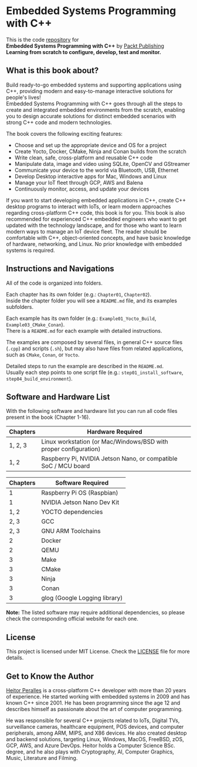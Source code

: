 # Embedded Systems Programming with C++

This is the code [repository](https://github.com/PacktPublishing/Embedded-Systems-Programming-with-Cxx) for<br>
**Embedded Systems Programming with C++** by [Packt Publishing](https://www.packtpub.com/)<br>
**Learning from scratch to configure, develop, test and monitor.**

## What is this book about?

Build ready-to-go embedded systems and supporting applications using C++, providing modern and easy-to-manage interactive solutions for people's lives!<br>
Embedded Systems Programming with C++ goes through all the steps to create and integrated embedded environments from the scratch, enabling you to design accurate solutions for distinct embedded scenarios with strong C++ code and modern technologies.

The book covers the following exciting features:
* Choose and set up the appropriate device and OS for a project
* Create Yocto, Docker, CMake, Ninja and Conan builds from the scratch
* Write clean, safe, cross-platform and reusable C++ code
* Manipulate data, image and video using SQLite, OpenCV and GStreamer
* Communicate your device to the world via Bluetooth, USB, Ethernet
* Develop Desktop interactive apps for Mac, Windows and Linux
* Manage your IoT fleet through GCP, AWS and Balena
* Continuously monitor, access, and update your devices 

If you want to start developing embedded applications in C++, create C++ desktop programs to interact with IoTs, or learn modern approaches regarding cross-platform C++ code, this book is for you. This book is also recommended for experienced C++ embedded engineers who want to get updated with the technology landscape, and for those who want to learn modern ways to manage an IoT device fleet. The reader should be comfortable with C++, object-oriented concepts, and have basic knowledge of hardware, networking, and Linux. No prior knowledge with embedded systems is required.

## Instructions and Navigations

All of the code is organized into folders.

Each chapter has its own folder (e.g.: `Chapter01`, `Chapter02`).<br>
Inside the chapter folder you will see a `README.md` file, and its examples subfolders.

Each example has its own folder (e.g.: `Example01_Yocto_Build`, `Example03_CMake_Conan`).<br>
There is a `README.md` for each example with detailed instructions.

The examples are composed by several files, in general C++ source files (`.cpp`) and scripts (`.sh`), but may also have files from related applications, such as `CMake`, `Conan`, or `Yocto`.<br>

Detailed steps to run the example are described in the `README.md`.<br>
Usually each step points to one script file (e.g.: `step01_install_software`, `step04_build_environment`).

## Software and Hardware List

With the following software and hardware list you can run all code files present in the book (Chapter 1-16).

| Chapters                        | Hardware Required
| ------------------------------- | ----------------------------------------------------------------- |
| 1, 2, 3                         | Linux workstation (or Mac/Windows/BSD with proper configuration)  |
| 1, 2                            | Raspberry Pi, NVIDIA Jetson Nano, or compatible SoC / MCU board   |

| Chapters                        | Software Required             |
| ------------------------------- | ----------------------------- |
| 1                               | Raspberry Pi OS (Raspbian)    |
| 1                               | NVIDIA Jetson Nano Dev Kit    |
| 1, 2                            | YOCTO dependencies            |
| 2, 3                            | GCC                           |
| 2, 3                            | GNU ARM Toolchains            |
| 2                               | Docker                        |
| 2                               | QEMU                          |
| 3                               | Make                          |
| 3                               | CMake                         |
| 3                               | Ninja                         |
| 3                               | Conan                         |
| 3                               | glog (Google Logging library) |

**Note:** The listed software may require additional dependencies, so please check the corresponding official website for each one.

## License

This project is licensed under MIT License. Check the [LICENSE](LICENSE) file for more details.

## Get to Know the Author

[Heitor Peralles](mailto:heitorgp@gmail.com) is a cross-platform C++ developer with more than 20 years of experience. He started working with embedded systems in 2009 and has known C++ since 2001. He has been programming since the age 12 and describes himself as passionate about the art of computer programming. 

He was responsible for several C++ projects related to IoTs, Digital TVs, surveillance cameras, healthcare equipment, POS devices, and computer peripherals, among ARM, MIPS, and X86 devices. He also created desktop and backend solutions, targeting Linux, Windows, MacOS, FreeBSD, zOS, GCP, AWS, and Azure DevOps. Heitor holds a Computer Science BSc. degree, and he also plays with Cryptography, AI, Computer Graphics, Music, Literature and Filming.
